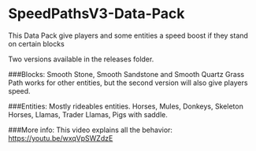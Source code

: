 # SpeedPathsV3-Data-Pack
 
This Data Pack give players and some entities a speed boost if they stand on certain blocks

Two versions available in the releases folder.

###Blocks:
Smooth Stone, Smooth Sandstone and Smooth Quartz
Grass Path works for other entities, but the second version will also give players speed.

###Entities:
Mostly rideables entities. Horses, Mules, Donkeys, Skeleton Horses, Llamas, Trader Llamas, Pigs with saddle.

###More info:
This video explains all the behavior: https://youtu.be/wxqVpSWZdzE

